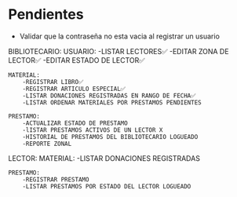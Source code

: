# Pendientes

 - Validar que la contraseña no esta vacia al registrar un usuario


 BIBLIOTECARIO:
    USUARIO:
        -LISTAR LECTORES✅
        -EDITAR ZONA DE LECTOR✅
        -EDITAR ESTADO DE LECTOR✅

    MATERIAL:
        -REGISTRAR LIBRO✅
        -REGISTRAR ARTICULO ESPECIAL✅
        -LISTAR DONACIONES REGISTRADAS EN RANGO DE FECHA✅
        -LISTAR ORDENAR MATERIALES POR PRESTAMOS PENDIENTES

    PRESTAMO:
        -ACTUALIZAR ESTADO DE PRESTAMO
        -lISTAR PRESTAMOS ACTIVOS DE UN LECTOR X
        -HISTORIAL DE PRESTAMOS DEL BIBLIOTECARIO LOGUEADO
        -REPORTE ZONAL

LECTOR:
    MATERIAL:
        -LISTAR DONACIONES REGISTRADAS

    PRESTAMO:
        -REGISTRAR PRESTAMO
        -LISTAR PRESTAMOS POR ESTADO DEL LECTOR LOGUEADO
